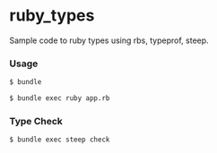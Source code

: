 # ruby_types

Sample code to ruby types using rbs, typeprof, steep.

### Usage

```bash
$ bundle
```

```bash
$ bundle exec ruby app.rb
```

### Type Check

```bash
$ bundle exec steep check
```
